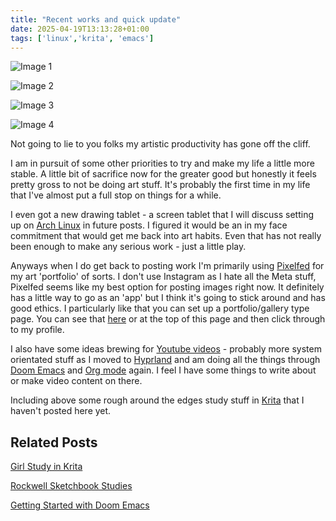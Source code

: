 ```yaml
---
title: "Recent works and quick update"
date: 2025-04-19T13:13:28+01:00
tags: ['linux','krita', 'emacs']
---
```


![Image 1](/2025-04-19-recent-works-and-update/20250419-portrait-1.jpg)

![Image 2](/2025-04-19-recent-works-and-update/20250419-portrait-2.jpg)

![Image 3](/2025-04-19-recent-works-and-update/20250419-rockateer.jpg)

![Image 4](/2025-04-19-recent-works-and-update/20250419-study-sheet.jpg)


Not going to lie to you folks my artistic productivity has gone off the cliff.

I am in pursuit of some other priorities to try and make my life a little more stable. A little bit of sacrifice now for the greater good but honestly it feels pretty gross to not be doing art stuff. It's probably the first time in my life that I've almost put a full stop on things for a while.

I even got a new drawing tablet - a screen tablet that I will discuss setting up on [Arch Linux](https://archlinux.org/) in future posts. I figured it would be an in my face commitment that would get me back into art habits. Even that has not really been enough to make any serious work - just a little play.

Anyways when I do get back to posting work I'm primarily using [Pixelfed](https://pixelfed.org/) for my art 'portfolio' of sorts. I don't use Instagram as I hate all the Meta stuff, Pixelfed seems like my best option for posting images right now. It definitely has a little way to go as an 'app' but I think it's going to stick around and has good ethics. I particularly like that you can set up a portfolio/gallery type page. You can see that [here](https://portfolio.pixelfed.social/bledley) or at the top of this page and then click through to my profile.

I also have some ideas brewing for [Youtube videos](https://www.youtube.com/@bledleysworld) - probably more system orientated stuff as I moved to [Hyprland](https://hyprland.org/) and am doing all the things through [Doom Emacs](https://github.com/doomemacs/doomemacs) and [Org mode](https://orgmode.org/) again. I feel I have some things to write about or make video content on there.

Including above some rough around the edges study stuff in [Krita](https://krita.org/en/) that I haven't posted here yet.


## Related Posts

[Girl Study in Krita](/posts/2023-06-14-girl-study-in-krita/)

[Rockwell Sketchbook Studies](/posts/2021-08-24-rockwell-sketchbook-studies/)

[Getting Started with Doom Emacs](/posts/2023-01-27-getting-started-with-doom-emacs/)

